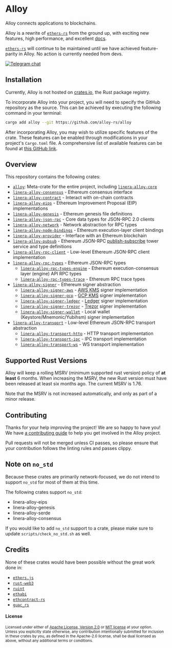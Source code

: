 # Alloy

Alloy connects applications to blockchains.

Alloy is a rewrite of [`ethers-rs`] from the ground up, with exciting new
features, high performance, and excellent [docs](https://alloy-rs.github.io/alloy/).

[`ethers-rs`] will continue to be maintained until we have achieved
feature-parity in Alloy. No action is currently needed from devs.

[![Telegram chat][telegram-badge]][telegram-url]

[`ethers-rs`]: https://github.com/gakonst/ethers-rs
[telegram-badge]: https://img.shields.io/endpoint?color=neon&style=for-the-badge&url=https%3A%2F%2Ftg.sumanjay.workers.dev%2Fethers_rs
[telegram-url]: https://t.me/ethers_rs

## Installation

Currently, Alloy is not hosted on [crates.io](https://crates.io), the Rust package registry.

To incorporate Alloy into your project, you will need to specify the GitHub repository as the source. This can be achieved by executing the following command in your terminal:

```sh
cargo add alloy --git https://github.com/alloy-rs/alloy
```

After incorporating Alloy, you may wish to utilize specific features of the crate. These features can be enabled through modifications in your project's `Cargo.toml` file. A comprehensive list of available features can be found at [this GitHub link](https://github.com/alloy-rs/alloy/blob/35cbf35164f31d2de1b84b2a8a9986e5b9b1560f/crates/alloy/Cargo.toml#L89). 

## Overview

This repository contains the following crates:

- [`alloy`]: Meta-crate for the entire project, including [`linera-alloy-core`]
- [`linera-alloy-consensus`] - Ethereum consensus interface
- [`linera-alloy-contract`] - Interact with on-chain contracts
- [`linera-alloy-eips`] - Ethereum Improvement Proposal (EIP) implementations
- [`linera-alloy-genesis`] - Ethereum genesis file definitions
- [`linera-alloy-json-rpc`] - Core data types for JSON-RPC 2.0 clients
- [`linera-alloy-network`] - Network abstraction for RPC types
- [`linera-alloy-node-bindings`] - Ethereum execution-layer client bindings
- [`linera-alloy-provider`] - Interface with an Ethereum blockchain
- [`linera-alloy-pubsub`] - Ethereum JSON-RPC [publish-subscribe] tower service and type definitions
- [`linera-alloy-rpc-client`] - Low-level Ethereum JSON-RPC client implementation
- [`linera-alloy-rpc-types`] - Ethereum JSON-RPC types
  - [`linera-alloy-rpc-types-engine`] - Ethereum execution-consensus layer (engine) API RPC types
  - [`linera-alloy-rpc-types-trace`] - Ethereum RPC trace types
- [`linera-alloy-signer`] - Ethereum signer abstraction
  - [`linera-alloy-signer-aws`] - [AWS KMS] signer implementation
  - [`linera-alloy-signer-gcp`] - [GCP KMS] signer implementation
  - [`linera-alloy-signer-ledger`] - [Ledger] signer implementation
  - [`linera-alloy-signer-trezor`] - [Trezor] signer implementation
  - [`linera-alloy-signer-wallet`] - Local wallet (Keystore/Mnemonic/Yubihsm) signer implementation
- [`linera-alloy-transport`] - Low-level Ethereum JSON-RPC transport abstraction
  - [`linera-alloy-transport-http`] - HTTP transport implementation
  - [`linera-alloy-transport-ipc`] - IPC transport implementation
  - [`linera-alloy-transport-ws`] - WS transport implementation

[`alloy`]: https://github.com/alloy-rs/alloy/tree/main/crates/alloy
[`linera-alloy-consensus`]: https://github.com/alloy-rs/alloy/tree/main/crates/consensus
[`linera-alloy-contract`]: https://github.com/alloy-rs/alloy/tree/main/crates/contract
[`linera-alloy-eips`]: https://github.com/alloy-rs/alloy/tree/main/crates/eips
[`linera-alloy-genesis`]: https://github.com/alloy-rs/alloy/tree/main/crates/genesis
[`linera-alloy-json-rpc`]: https://github.com/alloy-rs/alloy/tree/main/crates/json-rpc
[`linera-alloy-network`]: https://github.com/alloy-rs/alloy/tree/main/crates/network
[`linera-alloy-node-bindings`]: https://github.com/alloy-rs/alloy/tree/main/crates/node-bindings
[`linera-alloy-provider`]: https://github.com/alloy-rs/alloy/tree/main/crates/provider
[`linera-alloy-pubsub`]: https://github.com/alloy-rs/alloy/tree/main/crates/pubsub
[`linera-alloy-rpc-client`]: https://github.com/alloy-rs/alloy/tree/main/crates/rpc-client
[`linera-alloy-rpc-types-engine`]: https://github.com/alloy-rs/alloy/tree/main/crates/rpc-types-engine
[`linera-alloy-rpc-types-trace`]: https://github.com/alloy-rs/alloy/tree/main/crates/rpc-types-trace
[`linera-alloy-rpc-types`]: https://github.com/alloy-rs/alloy/tree/main/crates/rpc-types
[`linera-alloy-signer`]: https://github.com/alloy-rs/alloy/tree/main/crates/signer
[`linera-alloy-signer-aws`]: https://github.com/alloy-rs/alloy/tree/main/crates/signer-aws
[`linera-alloy-signer-gcp`]: https://github.com/alloy-rs/alloy/tree/main/crates/signer-gcp
[`linera-alloy-signer-ledger`]: https://github.com/alloy-rs/alloy/tree/main/crates/signer-ledger
[`linera-alloy-signer-trezor`]: https://github.com/alloy-rs/alloy/tree/main/crates/signer-trezor
[`linera-alloy-signer-wallet`]: https://github.com/alloy-rs/alloy/tree/main/crates/signer-wallet
[`linera-alloy-transport`]: https://github.com/alloy-rs/alloy/tree/main/crates/transport
[`linera-alloy-transport-http`]: https://github.com/alloy-rs/alloy/tree/main/crates/transport-http
[`linera-alloy-transport-ipc`]: https://github.com/alloy-rs/alloy/tree/main/crates/transport-ipc
[`linera-alloy-transport-ws`]: https://github.com/alloy-rs/alloy/tree/main/crates/transport-ws
[`linera-alloy-core`]: https://docs.rs/linera-alloy-core
[publish-subscribe]: https://en.wikipedia.org/wiki/Publish%E2%80%93subscribe_pattern
[AWS KMS]: https://aws.amazon.com/kms
[GCP KMS]: https://cloud.google.com/kms
[Ledger]: https://www.ledger.com
[Trezor]: https://trezor.io

## Supported Rust Versions

<!--
When updating this, also update:
- .clippy.toml
- Cargo.toml
- .github/workflows/ci.yml
-->

Alloy will keep a rolling MSRV (minimum supported rust version) policy of **at
least** 6 months. When increasing the MSRV, the new Rust version must have been
released at least six months ago. The current MSRV is 1.76.

Note that the MSRV is not increased automatically, and only as part of a minor
release.

## Contributing

Thanks for your help improving the project! We are so happy to have you! We have
[a contributing guide](./CONTRIBUTING.md) to help you get involved in the
Alloy project.

Pull requests will not be merged unless CI passes, so please ensure that your
contribution follows the linting rules and passes clippy.

## Note on `no_std`

Because these crates are primarily network-focused, we do not intend to support
`no_std` for most of them at this time.

The following crates support `no_std`:

- linera-alloy-eips
- linera-alloy-genesis
- linera-alloy-serde
- linera-alloy-consensus

If you would like to add `no_std` support to a crate, please make sure to update
`scripts/check_no_std.sh` as well.

## Credits

None of these crates would have been possible without the great work done in:

- [`ethers.js`](https://github.com/ethers-io/ethers.js/)
- [`rust-web3`](https://github.com/tomusdrw/rust-web3/)
- [`ruint`](https://github.com/recmo/uint)
- [`ethabi`](https://github.com/rust-ethereum/ethabi)
- [`ethcontract-rs`](https://github.com/gnosis/ethcontract-rs/)
- [`guac_rs`](https://github.com/althea-net/guac_rs/)

#### License

<sup>
Licensed under either of <a href="LICENSE-APACHE">Apache License, Version
2.0</a> or <a href="LICENSE-MIT">MIT license</a> at your option.
</sup>

<br>

<sub>
Unless you explicitly state otherwise, any contribution intentionally submitted
for inclusion in these crates by you, as defined in the Apache-2.0 license,
shall be dual licensed as above, without any additional terms or conditions.
</sub>
